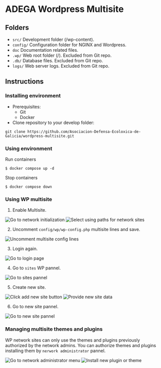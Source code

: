 # ADEGA Wordpress Multisite

## Folders

* `src/` Development folder (/wp-content).
* `config/` Configuration folder for NGINX and Wordpress. 
* `doc` Documentation related files.
* `.wp/` Web root folder (/). Excluded from Git repo.
* `.db/` Database files. Excluded from Git repo.
* `logs/` Web server logs. Excluded from Git repo.

## Instructions
### Installing environment
* Prerequisites:
    * Git
    * Docker
* Clone repository to your develop folder:
```console
git clone https://github.com/Asociacion-Defensa-Ecoloxica-de-Galicia/wordpress-multisite.git
```
### Using environment
Run containers
```console 
$ docker compose up -d
```
Stop containers
```console
$ docker compose down
```

### Using WP multisite
1. Enable Multisite.

![Go to network initialization](doc/images/img11.png)
![Select using paths for network sites](doc/images/img12.png)

2. Uncomment `config/wp/wp-config.php` multisite lines and save.

![Uncomment multisite config lines](doc/images/img13.png)

3. Login again.

![Go to login page](doc/images/img14.png)

4. Go to `sites` WP pannel.

![Go to sites pannel](doc/images/img21.png)

5. Create new site.

![Click add new site button](doc/images/img22.png)
![Provide new site data](doc/images/img23.png)

6. Go to new site pannel.

![Go to new site pannel](doc/images/img24.png)

### Managing multisite themes and plugins

WP network sites can only use the themes and plugins previously authorized by the network admins. You can authorize themes and plugins installing them by `nerwork administrator` pannel.

![Go to network administrator menu](doc/images/img41.png)
![Install new plugin or theme](doc/images/img42.png)